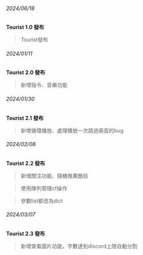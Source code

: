 

###### 2024/06/18
**Tourist 1.0 發布**
> Tourist發布


###### 2024/01/11
**Tourist 2.0 發布**
> 新增指令、音樂功能

###### 2024/01/30
**Tourist 2.1 發布**
> 新增循環播放、處理播放一次跳過兩首的bug

###### 2024/02/08
**Tourist 2.2 發布**
> 新增關注功能、隨機推薦題目

> 使用隊列管理cf操作

> 參數list都改為dict

###### 2024/03/07
**Tourist 2.3 發布**
> 新增查看圖片功能，字數達到discord上限自動分割
